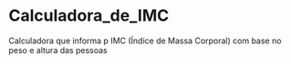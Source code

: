 # Calculadora_de_IMC
 Calculadora que informa p IMC (Índice de Massa Corporal) com base no peso e altura das pessoas

